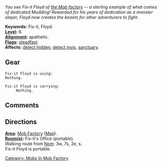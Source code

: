 *You see Fix-it Floyd of [the Mob
factory](:Category:_Mob_Factory "wikilink") -- a sterling example of
what comes of dedicated Mudding! Rewarded for his years of dedication as
a monster slayer, Floyd now creates the beasts for other adventurers to
fight.*

**Keywords:** Fix-it, Floyd.  
**[Level](Level "wikilink"):** 6.  
**[Alignment](Alignment "wikilink"):** apathetic.  
**[Flags](:Category:_Mob_Types "wikilink"):**
[steadfast](Sentinel_Mobs "wikilink").  
**Affects:** [detect hidden](Detect_Hidden "wikilink"), [detect
invis](Detect_Invis "wikilink"), [sanctuary](Sanctuary "wikilink").  

## Gear

`Fix-it Floyd is using:`  
`Nothing.`

`Fix-it Floyd is carrying:`  
`     Nothing.`

## Comments

## Directions

**[Area](:Category:_Areas "wikilink"):** [Mob
Factory](:Category:_Mob_Factory "wikilink")
([Map](Mob_Factory_Map "wikilink")).  
**[Room(s)](:Category:_Rooms "wikilink"):** Fix-it's Office
(portable).  
Walking route from [Nom](Nom "wikilink"): 3w, 7s, 2e, s.  
Fix-it Floyd is portable.  

[Category: Mobs In Mob
Factory](Category:_Mobs_In_Mob_Factory "wikilink")
